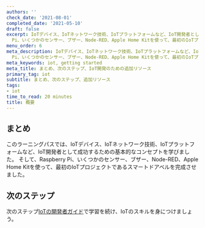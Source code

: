 ```yaml
---
authors: ''
check_date: '2021-08-01'
completed_date: '2021-05-10'
draft: false
excerpt: IoTデバイス、IoTネットワーク技術、IoTプラットフォームなど、IoT開発者として成功するための基本的なコンセプトを学んだ後、Raspberry
  Pi、いくつかのセンサー、ブザー、Node-RED、Apple Home Kitを使って、最初のIoTプロジェクトであるスマートドアベルを完成させました。
menu_order: 6
meta_description: IoTデバイス、IoTネットワーク技術、IoTプラットフォームなど、IoT開発者として成功するための基本的なコンセプトを学んだ後、Raspberry
  Pi、いくつかのセンサー、ブザー、Node-RED、Apple Home Kitを使って、最初のIoTプロジェクトであるスマートドアベルを完成させました。
meta_keywords: iot, getting started
meta_title: まとめ、次のステップ、IoT開発のための追加リソース
primary_tag: iot
subtitle: まとめ、次のステップ、追加リソース
tags:
- iot
time_to_read: 20 minutes
title: 概要
---
```


## まとめ

このラーニングパスでは、IoTデバイス、IoTネットワーク技術、IoTプラットフォームなど、IoT開発者として成功するための基本的なコンセプトを学びました。  そして、Raspberry Pi、いくつかのセンサー、ブザー、Node-RED、Apple Home Kitを使って、最初のIoTプロジェクトであるスマートドアベルを完成させました。

## 次のステップ

<!-- LPが変換されたら、リンクを更新する -->
次のステップ[IoTの開発者ガイド](/series/iot-lp201-next-steps)で学習を続け、IoTのスキルを身につけましょう。